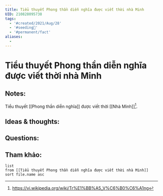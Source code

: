 ```yaml
---
title: Tiểu thuyết Phong thần diễn nghĩa được viết thời nhà Minh
UID: 210828095738
tags:
  - '#created/2021/Aug/28'
  - '#seeding🌱'
  - '#permanent/fact'
aliases:
  - 
---
```

# Tiểu thuyết Phong thần diễn nghĩa được viết thời nhà Minh

## Notes:
Tiểu thuyết [[Phong thần diễn nghĩa]] được viết thời [[Nhà Minh]][^1]. 

## Ideas & thoughts:

## Questions:


## Tham khảo:
```dataview
list
from [[Tiểu thuyết Phong thần diễn nghĩa được viết thời nhà Minh]]
sort file.name asc
```
[^1]: https://vi.wikipedia.org/wiki/Tr%E1%BB%A5_V%C6%B0%C6%A1ng